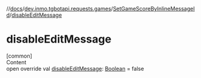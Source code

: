 //[docs](../../../index.md)/[dev.inmo.tgbotapi.requests.games](../index.md)/[SetGameScoreByInlineMessageId](index.md)/[disableEditMessage](disable-edit-message.md)



# disableEditMessage  
[common]  
Content  
open override val [disableEditMessage](disable-edit-message.md): [Boolean](https://kotlinlang.org/api/latest/jvm/stdlib/kotlin/-boolean/index.html) = false  



